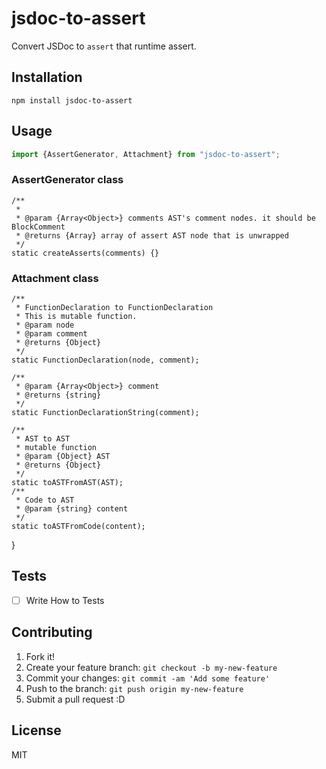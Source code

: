 # jsdoc-to-assert

Convert JSDoc to `assert` that runtime assert.

## Installation

    npm install jsdoc-to-assert

## Usage

```js
import {AssertGenerator, Attachment} from "jsdoc-to-assert";
```


### AssertGenerator class

    /**
     *
     * @param {Array<Object>} comments AST's comment nodes. it should be BlockComment
     * @returns {Array} array of assert AST node that is unwrapped 
     */
    static createAsserts(comments) {}

### Attachment class

    /**
     * FunctionDeclaration to FunctionDeclaration
     * This is mutable function.
     * @param node
     * @param comment
     * @returns {Object}
     */
    static FunctionDeclaration(node, comment);

    /**
     * @param {Array<Object>} comment
     * @returns {string}
     */
    static FunctionDeclarationString(comment);

    /**
     * AST to AST
     * mutable function
     * @param {Object} AST
     * @returns {Object}
     */
    static toASTFromAST(AST);
    /**
     * Code to AST
     * @param {string} content
     */
    static toASTFromCode(content);
}
## Tests

- [ ] Write How to Tests

## Contributing

1. Fork it!
2. Create your feature branch: `git checkout -b my-new-feature`
3. Commit your changes: `git commit -am 'Add some feature'`
4. Push to the branch: `git push origin my-new-feature`
5. Submit a pull request :D

## License

MIT